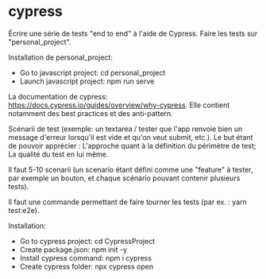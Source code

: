 # cypress 

Écrire une série de tests "end to end" à l'aide de Cypress.
Faire les tests sur "personal_project".

Installation de personal_project:
  - Go to javascript project: cd personal_project
  - Launch javascript project: npm run serve

La documentation de cypress: https://docs.cypress.io/guides/overview/why-cypress. Elle contient notamment des best practices et des anti-pattern.


Scénarii de test (exemple: un textarea / tester que l'app renvoie bien un message d'erreur lorsqu'il est vide et qu'on veut submit, etc.). Le but étant de pouvoir apprécier :
L'approche quant à la définition du périmètre de test;
La qualité du test en lui même.

Il faut 5-10 scenarii (un scenario étant défini comme une "feature" à tester, par exemple un bouton, et chaque scénario pouvant contenir plusieurs tests).

Il faut une commande permettant de faire tourner les tests (par ex. : yarn test:e2e).


Installation:
  - Go to cypress project: cd CypressProject
  - Create package.json: npm init -y
  - Install cypress command: npm i cypress
  - Create cypress folder: npx cypress open
